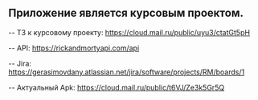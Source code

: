 Приложение является курсовым проектом.
----

--
ТЗ к курсовому проекту: https://cloud.mail.ru/public/uyu3/ctatGt5pH

--
API: https://rickandmortyapi.com/api

--
Jira: https://gerasimovdany.atlassian.net/jira/software/projects/RM/boards/1

--
Актуальный Apk: https://cloud.mail.ru/public/t6VJ/Ze3k5Gr5Q
